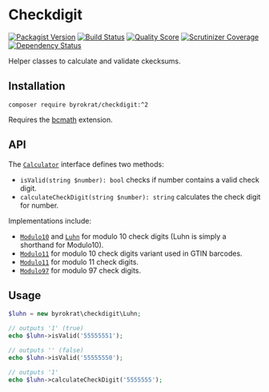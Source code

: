 # Checkdigit

[![Packagist Version](https://img.shields.io/packagist/v/byrokrat/checkdigit.svg?style=flat-square)](https://packagist.org/packages/byrokrat/checkdigit)
[![Build Status](https://img.shields.io/travis/byrokrat/checkdigit/master.svg?style=flat-square)](https://travis-ci.org/byrokrat/checkdigit)
[![Quality Score](https://img.shields.io/scrutinizer/g/byrokrat/checkdigit.svg?style=flat-square)](https://scrutinizer-ci.com/g/byrokrat/checkdigit)
[![Scrutinizer Coverage](https://img.shields.io/scrutinizer/coverage/g/byrokrat/checkdigit.svg?style=flat-square)](https://scrutinizer-ci.com/g/byrokrat/checkdigit/?branch=master)
[![Dependency Status](https://img.shields.io/gemnasium/byrokrat/checkdigit.svg?style=flat-square)](https://gemnasium.com/byrokrat/checkdigit)

Helper classes to calculate and validate ckecksums.

Installation
------------
```shell
composer require byrokrat/checkdigit:^2
```

Requires the [bcmath](http://php.net/manual/en/book.bc.php) extension.

API
---
The [`Calculator`](/src/Calculator.php) interface defines two methods:

 * `isValid(string $number): bool` checks if number contains a valid check digit.
 * `calculateCheckDigit(string $number): string` calculates the check digit for number.

Implementations include:

 * [`Modulo10`](/src/Modulo10.php) and [`Luhn`](/src/Luhn.php) for modulo 10 check digits
   (Luhn is simply a shorthand for Modulo10).
 * [`Modulo11`](/src/Modulo10Gtin.php) for modulo 10 check digits variant used in GTIN barcodes.
 * [`Modulo11`](/src/Modulo11.php) for modulo 11 check digits.
 * [`Modulo97`](/src/Modulo97.php) for modulo 97 check digits.

Usage
-----
<!-- @expectOutput 11 -->
```php
$luhn = new byrokrat\checkdigit\Luhn;

// outputs '1' (true)
echo $luhn->isValid('55555551');

// outputs '' (false)
echo $luhn->isValid('55555550');

// outputs '1'
echo $luhn->calculateCheckDigit('5555555');
```
